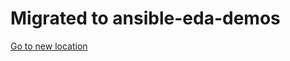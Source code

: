 # Migrated to ansible-eda-demos

[Go to new location](https://github.com/zjleblanc/ansible-eda-demos/blob/master/docs/resolve_problem.md)